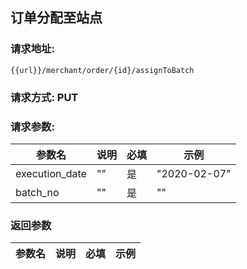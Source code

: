 ## 订单分配至站点
### 请求地址:
```
{{url}}/merchant/order/{id}/assignToBatch
```
### 请求方式: PUT  
### 请求参数:  

|参数名|说明|必填|示例|  
 |---|---|---|---|  
|execution_date|""|是|"2020-02-07"|  
|batch_no|""|是|""|  
### 返回参数  

|参数名|说明|必填|示例|  
 |---|---|---|---|  
